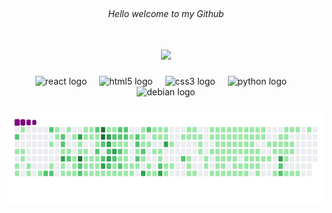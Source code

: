 <br clear="both">

<h6 align="center">Hello welcome to my Github</h6>

###

<br clear="both">

<div align="center">
  <img height="550" src="https://pixune.com/wp-content/uploads/2024/04/games_ocean-heart-1030x687.webp"  />
</div>

###

<div align="center">
  <img src="https://cdn.jsdelivr.net/gh/devicons/devicon/icons/react/react-original.svg" height="40" alt="react logo"  />
  <img width="12" />
  <img src="https://cdn.jsdelivr.net/gh/devicons/devicon/icons/html5/html5-original.svg" height="40" alt="html5 logo"  />
  <img width="12" />
  <img src="https://cdn.jsdelivr.net/gh/devicons/devicon/icons/css3/css3-original.svg" height="40" alt="css3 logo"  />
  <img width="12" />
  <img src="https://cdn.jsdelivr.net/gh/devicons/devicon/icons/python/python-original.svg" height="40" alt="python logo"  />
  <img width="12" />
  <img src="https://cdn.jsdelivr.net/gh/devicons/devicon/icons/debian/debian-original.svg" height="40" alt="debian logo"  />
</div>

###

<div align="center">
  <img height="150" src="https://raw.githubusercontent.com/CruzNadin/cruznadin/refs/heads/main/github-contribution-grid-snake.gif"  />
</div>

###
